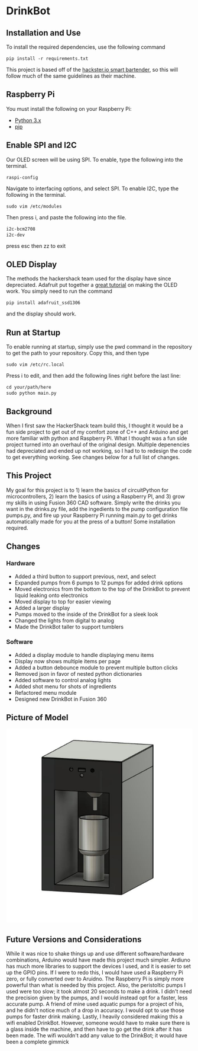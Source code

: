 # DrinkBot
## Installation and Use
To install the required dependencies, use the following command
```
pip install -r requirements.txt
```

This project is based off of the [hackster.io smart bartender](https://github.com/HackerShackOfficial/Smart-Bartender#readme), so this will follow much of the same guidelines as their machine.

## Raspberry Pi
You must install the following on your Raspberry Pi:
- [Python 3.x](https://www.python.org/downloads/)
- [pip](https://www.raspberrypi.org/documentation/linux/software/python.md)

## Enable SPI and I2C
Our OLED screen will be using SPI. To enable, type the following into the terminal.
```
raspi-config
```
Navigate to interfacing options, and select SPI.
To enable I2C, type the following in the terminal.
```
sudo vim /etc/modules
```
Then press i, and paste the following into the file.
```
i2c-bcm2708
i2c-dev
```
press esc then zz to exit

## OLED Display
The methods the hackershack team used for the display have since depreciated. Adafruit put together a [great tutorial](https://learn.adafruit.com/monochrome-oled-breakouts/overview) on making the OLED work. You simply need to run the command 
```
pip install adafruit_ssd1306
```
and the display should work.

## Run at Startup
To enable running at startup, simply use the pwd command in the repository to get the path to your repository. Copy this, and then type 
```
sudo vim /etc/rc.local
```
Press i to edit, and then add the following lines right before the last line:
```
cd your/path/here
sudo python main.py
```

## Background
When I first saw the HackerShack team build this, I thought it would be a fun side project to get out of my comfort zone of C++ and Arduino and get more familiar with python and Raspberry Pi. What I thought was a fun side project turned into an overhaul of the original design. Multiple depenencies had depreciated and ended up not working, so I had to to redesign the code to get everything working. See changes below for a full list of changes.
## This Project
My goal for this project is to 1) learn the basics of circuitPython for microcontrollers, 2) learn the basics of using a Raspberry PI, and 3) grow my skills in using Fusion 360 CAD software. Simply write the drinks you want in the drinks.py file, add the ingedients to the pump configuration file pumps.py, and fire up your Raspberry Pi running main.py to get drinks automatically made for you at the press of a button! Some installation required.
## Changes
### Hardware
- Added a third button to support previous, next, and select
- Expanded pumps from 6 pumps to 12 pumps for added drink options
- Moved electronics from the bottom to the top of the DrinkBot to prevent liquid leaking onto electronics
- Moved display to top for easier viewing
- Added a larger display
- Pumps moved to the inside of the DrinkBot for a sleek look
- Changed the lights from digital to analog
- Made the DrinkBot taller to support tumblers
### Software
- Added a display module to handle displaying menu items
- Display now shows multiple items per page
- Added a button debounce module to prevent multiple button clicks
- Removed json in favor of nested python dictionaries
- Added software to control analog lights
- Added shot menu for shots of ingredients
- Refactored menu module
- Designed new DrinkBot in Fusion 360
## Picture of Model
![Model of the DrinkBot](/DrinkBotModel.JPG)
## Future Versions and Considerations
While it was nice to shake things up and use different software/hardware combinations, Arduino would have made this project much simpler. Ardiuno has much more libraries to support the devices I used, and it is easier to set up the GPIO pins. If I were to redo this, I would have used a Raspberry Pi zero, or fully converted over to Aruidno. The Raspberry Pi is simply more powerful than what is needed by this project. Also, the peristoltic pumps I used were too slow; it took almost 20 seconds to make a drink. I didn't need the precision given by the pumps, and I would instead opt for a faster, less accurate pump. A friend of mine used aquatic pumps for a project of his, and he didn't notice much of a drop in accuracy. I would opt to use those pumps for faster drink making. Lastly, I heavily considered making this a wifi enabled DrinkBot. However, someone would have to make sure there is a glass inside the machine, and then have to go get the drink after it has been made. The wifi wouldn't add any value to the DrinkBot; it would have been a complete gimmick

